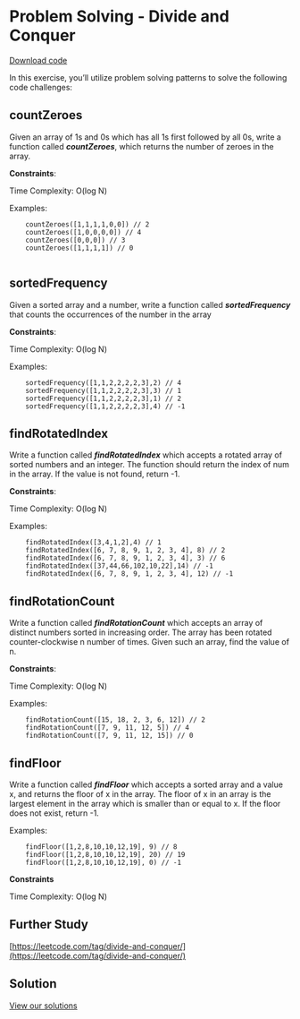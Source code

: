 Problem Solving - Divide and Conquer
====================================

[Download code](https://curric.springboard.com/software-engineering-career-track/default/exercises/prob-divide-conquer.zip)

In this exercise, you’ll utilize problem solving patterns to solve the following code challenges:

countZeroes
-----------

Given an array of 1s and 0s which has all 1s first followed by all 0s, write a function called **_countZeroes_**, which returns the number of zeroes in the array.

**Constraints**:

Time Complexity: O(log N)

Examples:
```
    countZeroes([1,1,1,1,0,0]) // 2
    countZeroes([1,0,0,0,0]) // 4
    countZeroes([0,0,0]) // 3
    countZeroes([1,1,1,1]) // 0
    
```
sortedFrequency
---------------

Given a sorted array and a number, write a function called **_sortedFrequency_** that counts the occurrences of the number in the array

**Constraints**:

Time Complexity: O(log N)

Examples:
```
    sortedFrequency([1,1,2,2,2,2,3],2) // 4
    sortedFrequency([1,1,2,2,2,2,3],3) // 1
    sortedFrequency([1,1,2,2,2,2,3],1) // 2
    sortedFrequency([1,1,2,2,2,2,3],4) // -1
```    

findRotatedIndex
----------------

Write a function called **_findRotatedIndex_** which accepts a rotated array of sorted numbers and an integer. The function should return the index of num in the array. If the value is not found, return -1.

**Constraints**:

Time Complexity: O(log N)

Examples:
```
    findRotatedIndex([3,4,1,2],4) // 1
    findRotatedIndex([6, 7, 8, 9, 1, 2, 3, 4], 8) // 2
    findRotatedIndex([6, 7, 8, 9, 1, 2, 3, 4], 3) // 6
    findRotatedIndex([37,44,66,102,10,22],14) // -1
    findRotatedIndex([6, 7, 8, 9, 1, 2, 3, 4], 12) // -1
```   

findRotationCount
-----------------

Write a function called **_findRotationCount_** which accepts an array of distinct numbers sorted in increasing order. The array has been rotated counter-clockwise n number of times. Given such an array, find the value of n.

**Constraints**:

Time Complexity: O(log N)

Examples:
```
    findRotationCount([15, 18, 2, 3, 6, 12]) // 2
    findRotationCount([7, 9, 11, 12, 5]) // 4
    findRotationCount([7, 9, 11, 12, 15]) // 0
```   

findFloor
---------

Write a function called **_findFloor_** which accepts a sorted array and a value x, and returns the floor of x in the array. The floor of x in an array is the largest element in the array which is smaller than or equal to x. If the floor does not exist, return -1.

Examples:
```
    findFloor([1,2,8,10,10,12,19], 9) // 8
    findFloor([1,2,8,10,10,12,19], 20) // 19
    findFloor([1,2,8,10,10,12,19], 0) // -1
```    

**Constraints**

Time Complexity: O(log N)

Further Study
-------------

[https://leetcode.com/tag/divide-and-conquer/](https://leetcode.com/tag/divide-and-conquer/)

Solution
--------

[View our solutions](https://curric.springboard.com/software-engineering-career-track/default/exercises/prob-divide-conquer/solution/index.html)